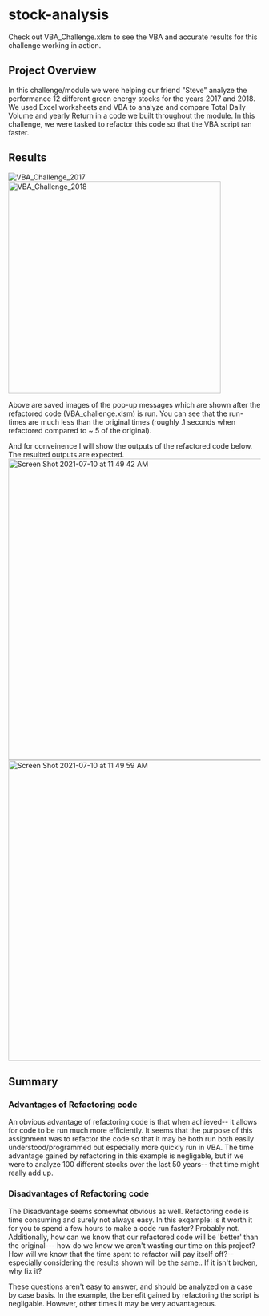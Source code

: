 # stock-analysis
Check out VBA_Challenge.xlsm to see the VBA and accurate results for this challenge working in action. 
## Project Overview
In this challenge/module we were helping our friend "Steve" analyze the performance 12 different green energy stocks for the years 2017 and 2018. We used Excel worksheets and VBA to analyze and compare Total Daily Volume and yearly Return in a code we built throughout the module.  In this challenge, we were tasked to refactor this code so that the VBA script ran faster.
## Results
![VBA_Challenge_2017](https://user-images.githubusercontent.com/86446641/125168531-ff8f4480-e173-11eb-9da2-b9dcc123292c.png)
<img width="424" alt="VBA_Challenge_2018" src="https://user-images.githubusercontent.com/86446641/125168539-0a49d980-e174-11eb-9655-793e54aee522.png">

Above are saved images of the pop-up messages which are shown after the refactored code (VBA_challenge.xlsm) is run. You can see that the run-times are much less than the original times (roughly .1 seconds when refactored compared to ~.5 of the original).

And for conveinence I will show the outputs of the refactored code below. The resulted outputs are expected. 
<img width="602" alt="Screen Shot 2021-07-10 at 11 49 42 AM" src="https://user-images.githubusercontent.com/86446641/125168729-ec30a900-e174-11eb-8bfe-0f916d2b4d70.png">
<img width="601" alt="Screen Shot 2021-07-10 at 11 49 59 AM" src="https://user-images.githubusercontent.com/86446641/125168746-f5ba1100-e174-11eb-9021-a55e16e0cbfa.png">

## Summary

### Advantages of Refactoring code
An obvious advantage of refactoring code is that when achieved-- it allows for code to be run much more efficiently. 
It seems that the purpose of this assignment was to refactor the code so that it may be both run both easily understood/programmed but especially more quickly run in VBA.  The time advantage gained by refactoring in this example is negligable, but if we were to analyze 100 different stocks over the last 50 years-- that time might really add up. 
### Disadvantages of Refactoring code
The Disadvantage seems somewhat obvious as well. Refactoring code is time consuming and surely not always easy. In this exqample: is it worth it for you to spend a few hours to make a code run faster? Probably not.  
Additionally, how can we know that our refactored code will be 'better' than the original--- how do we know we aren't wasting our time on this project? How will we know that the time spent to refactor will pay itself off?-- especially considering the results shown will be the same.. If it isn't broken, why fix it? 

These questions aren't easy to answer, and should be analyzed on a case by case basis.  In the example, the benefit gained by refactoring the script is negligable. However, other times it may be very advantageous.
